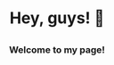 <h1 align="center">Hey, guys! 👋</h1>

<h3 style="margin-top: 30px; text-align: center;">Welcome to my page!</h3>
